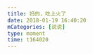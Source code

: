 ```yaml
---
title: 妈的，吃上火了
date: 2018-01-19 16:40:20
mCategories: [说说]
type: moment
time: t164020
---
```


<div id="pics-20180119164020"></div>

<script src="/lib/moment/pics.js"></script>
<script>
var data = [
    {"link": "2018-01-19_000000.jpeg", "type": "shuoshuo"}
];
picsRender(data, "pics-20180119164020");
</script>
